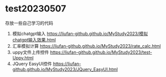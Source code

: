 # test20230507
存放一些自己学习的代码
1. 模拟chatgpt输入 https://liufan-github.github.io/MyStudy2023/模拟chatgpt输入效果.html
2. 汇率模拟计算 https://liufan-github.github.io/MyStudy2023/rate_calc.html
3. uppy文件上传控件 https://liufan-github.github.io/MyStudy2023/test-Uppy.html
4. JQuery EasyUI控件 https://liufan-github.github.io/MyStudy2023/JQuery_EasyUI.html


